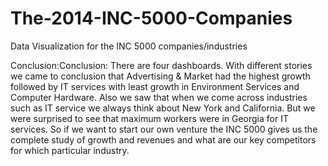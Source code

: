 # The-2014-INC-5000-Companies
Data Visualization for the INC 5000 companies/industries

<bold>Conclusion:</bold>Conclusion: There are four dashboards. With different stories we came to conclusion that Advertising & Market had the highest growth followed by IT services with least growth in Environment Services and Computer Hardware. Also we saw that when we come across industries such as IT service we always think about New York and California. But we were surprised to see that maximum workers were in Georgia for IT services. So if we want to start our own venture the INC 5000 gives us the complete study of growth and revenues and what are our key competitors for which particular industry.
